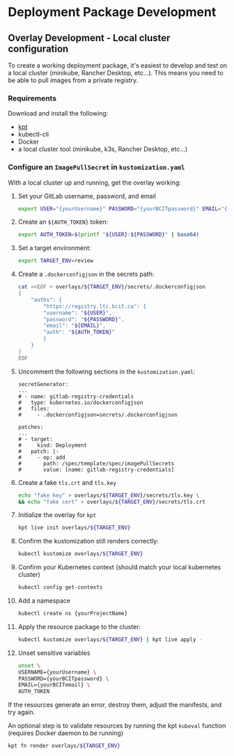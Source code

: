 # Deployment Package Development

## Overlay Development - Local cluster configuration

To create a working deployment package, it's easiest to develop and test on a local cluster (minikube, Rancher Desktop, etc...). This means you need to be able to pull images from a private registry.

### Requirements

Download and install the following:

- [kpt](https://kpt.dev)
- kubectl-cli
- Docker
- a local cluster tool (minikube, k3s, Rancher Desktop, etc...)

### Configure an `ImagePullSecret` in `kustomization.yaml`

With a local cluster up and running, get the overlay working:

1. Set your GitLab username, password, and email
   
    ```bash
    export USER="{yourUsername}" PASSWORD="{yourBCITpassword}" EMAIL="{yourBCITemail}"
    ```

2. Create an `${AUTH_TOKEN}` token:

    ```bash
    export AUTH_TOKEN=$(printf "${USER}:${PASSWORD}" | base64)
    ```

3. Set a target environment:
   
    ```bash
    export TARGET_ENV=review
    ```

4. Create a `.dockerconfigjson` in the secrets path:

    ```bash
    cat <<EOF > overlays/${TARGET_ENV}/secrets/.dockerconfigjson
    {
        "auths": {
            "https://registry.ltc.bcit.ca": {
            "username": "${USER}",
            "password": "${PASSWORD}",
            "email": "${EMAIL}",
            "auth": "${AUTH_TOKEN}"
            }
        }
    }
    EOF
    ```

5. Uncomment the following sections in the `kustomization.yaml`:

    ```
    secretGenerator:
    ...
    # - name: gitlab-registry-credentials
    #   type: kubernetes.io/dockerconfigjson
    #   files:
    #     - .dockerconfigjson=secrets/.dockerconfigjson

    patches:
    ...
    # - target:
    #     kind: Deployment
    #   patch: |-
    #     - op: add
    #       path: /spec/template/spec/imagePullSecrets
    #       value: [name: gitlab-registry-credentials]
    ```

6. Create a fake `tls.crt` and `tls.key`
   
    ```bash
    echo "fake key" > overlays/${TARGET_ENV}/secrets/tls.key \
    && echo "fake cert" > overlays/${TARGET_ENV}/secrets/tls.crt
    ```

7. Initialize the overlay for `kpt`
   
    ```bash
    kpt live init overlays/${TARGET_ENV}
    ```

8. Confirm the kustomization still renders correctly:

    ```bash
    kubectl kustomize overlays/${TARGET_ENV}
    ```

9.  Confirm your Kubernetes context (should match your local kubernetes cluster)

    ```bash
    kubectl config get-contexts
    ```

10. Add a namespace

    ```bash
    kubectl create ns {yourProjectName}
    ```

11. Apply the resource package to the cluster:

    ```bash
    kubectl kustomize overlays/${TARGET_ENV} | kpt live apply -
    ```

12. Unset sensitive variables

    ```bash
    unset \
    USERNAME={yourUsername} \
    PASSWORD={yourBCITpassword} \
    EMAIL={yourBCITemail} \
    AUTH_TOKEN
    ```

If the resources generate an error, destroy them, adjust the manifests, and try again.

An optional step is to validate resources by running the kpt `kubeval` function (requires Docker daemon to be running)

```bash
kpt fn render overlays/${TARGET_ENV}
```

